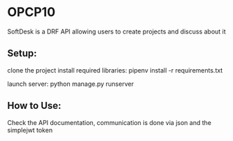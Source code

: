 # OPCP10
SoftDesk is a DRF API allowing users to create projects and discuss about it


## Setup:

clone the project
install required libraries:
pipenv install -r requirements.txt

launch server:
python manage.py runserver




## How to Use:

Check the API documentation, communication is done via json and the simplejwt token
